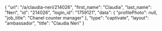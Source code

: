 {
    "url": "\/a\/claudia-neri\/214026",
    "first_name": "Claudia",
    "last_name": "Neri",
    "id": "214026",
    "login_id": "1759121",
    "data": {
        "profilePhoto": null,
        "job_title": "Chanel counter manager"
    },
    "type": "captivate",
    "layout": "ambassador",
    "title": "Claudia Neri"
}